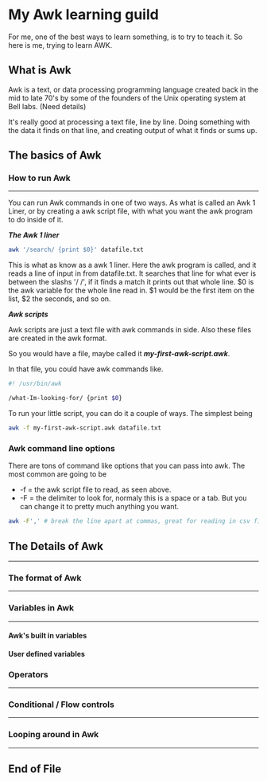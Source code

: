 # My Awk learning guild

For me, one of the best ways to learn something, is to try to teach it.  So here is me, trying to learn AWK.

## What is Awk

Awk is a text, or data processing programming language created back in the mid to late 70's by some of the founders of the Unix operating system at Bell labs.  (Need details)

It's really good at processing a text file, line by line. Doing something with the data it finds on that line, and creating output of what it finds or sums up.

## The basics of Awk

### How to run Awk
---
You can run Awk commands in one of two ways.  As what is called an Awk 1 Liner, or by creating a awk script file, with what you want the awk program to do inside of it.

___The Awk 1 liner___
```bash
awk '/search/ {print $0}' datafile.txt
```
This is what as know as a awk 1 liner.  Here the awk program is called, and it reads a line of input in from datafile.txt. It searches that line for what ever is between the slashs '/ /', if it finds a match it prints out that whole line. $0 is the awk variable for the whole line read in. $1 would be the first item on the list, $2 the seconds, and so on.

___Awk scripts___

Awk scripts are just a text file with awk commands in side. Also these files are created in the awk format.

So you would have a file, maybe called it ***my-first-awk-script.awk***.

In that file, you could have awk commands like.
```bash
#! /usr/bin/awk

/what-Im-looking-for/ {print $0}
```
To run your little script, you can do it a couple of ways.  The simplest being
```bash
awk -f my-first-awk-script.awk datafile.txt
```

### Awk command line options
There are tons of command like options that you can pass into awk.  The most common are going to be
- -f = the awk script file to read, as seen above.
-  -F = the delimiter to look for, normaly this is a space or a tab. But you can change it to pretty much anything you want.

```bash
awk -F',' # break the line apart at commas, great for reading in csv files.

```
## The Details of Awk
---

### The format of Awk
---

### Variables in Awk
---
#### Awk's built in variables

#### User defined variables

### Operators
---
### Conditional / Flow controls
---
### Looping around in Awk
---
## End of File

